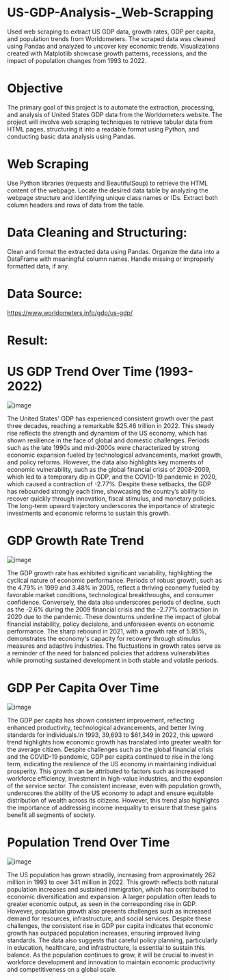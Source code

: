 # US-GDP-Analysis-_Web-Scrapping
Used web scraping to extract US GDP data, growth rates, GDP per capita, and population trends from Worldometers. The scraped data was cleaned using Pandas and analyzed to uncover key economic trends. Visualizations created with Matplotlib showcase growth patterns, recessions, and the impact of population changes from 1993 to 2022.

# Objective
The primary goal of this project is to automate the extraction, processing, and analysis of United States GDP data from the Worldometers website. The project will involve web scraping techniques to retrieve tabular data from HTML pages, structuring it into a readable format using Python, and conducting basic data analysis using Pandas.

# Web Scraping
Use Python libraries (requests and BeautifulSoup) to retrieve the HTML content of the webpage. Locate the desired data table by analyzing the webpage structure and identifying unique class names or IDs. Extract both column headers and rows of data from the table.

# Data Cleaning and Structuring:
Clean and format the extracted data using Pandas. Organize the data into a DataFrame with meaningful column names. Handle missing or improperly formatted data, if any.

# Data Source: 
https://www.worldometers.info/gdp/us-gdp/

# Result: 

# US GDP Trend Over Time (1993-2022)
![image](https://github.com/user-attachments/assets/3e5b47a3-73cd-46b8-aa38-6e7a293f6861)

The United States' GDP has experienced consistent growth over the past three decades, reaching a remarkable $25.46 trillion in 2022. This steady rise reflects the strength and dynamism of the US economy, which has shown resilience in the face of global and domestic challenges. Periods such as the late 1990s and mid-2000s were characterized by strong economic expansion fueled by technological advancements, market growth, and policy reforms. However, the data also highlights key moments of economic vulnerability, such as the global financial crisis of 2008-2009, which led to a temporary dip in GDP, and the COVID-19 pandemic in 2020, which caused a contraction of -2.77%. Despite these setbacks, the GDP has rebounded strongly each time, showcasing the country’s ability to recover quickly through innovation, fiscal stimulus, and monetary policies. The long-term upward trajectory underscores the importance of strategic investments and economic reforms to sustain this growth.

# GDP Growth Rate Trend
![image](https://github.com/user-attachments/assets/aeb89246-6eba-49c0-86b6-7878b6e4a37a)

The GDP growth rate has exhibited significant variability, highlighting the cyclical nature of economic performance. Periods of robust growth, such as the 4.79% in 1999 and 3.48% in 2005, reflect a thriving economy fueled by favorable market conditions, technological breakthroughs, and consumer confidence. Conversely, the data also underscores periods of decline, such as the -2.6% during the 2009 financial crisis and the -2.77% contraction in 2020 due to the pandemic. These downturns underline the impact of global financial instability, policy decisions, and unforeseen events on economic performance. The sharp rebound in 2021, with a growth rate of 5.95%, demonstrates the economy's capacity for recovery through stimulus measures and adaptive industries. The fluctuations in growth rates serve as a reminder of the need for balanced policies that address vulnerabilities while promoting sustained development in both stable and volatile periods.

# GDP Per Capita Over Time
![image](https://github.com/user-attachments/assets/e5f726dd-c91a-4578-9504-4ad5af738979)

The GDP per capita has shown consistent improvement, reflecting enhanced productivity, technological advancements, and better living standards for individuals.In 1993, 39,693 to $61,349 in 2022, this upward trend highlights how economic growth has translated into greater wealth for the average citizen. Despite challenges such as the global financial crisis and the COVID-19 pandemic, GDP per capita continued to rise in the long term, indicating the resilience of the US economy in maintaining individual prosperity. This growth can be attributed to factors such as increased workforce efficiency, investment in high-value industries, and the expansion of the service sector. The consistent increase, even with population growth, underscores the ability of the US economy to adapt and ensure equitable distribution of wealth across its citizens. However, this trend also highlights the importance of addressing income inequality to ensure that these gains benefit all segments of society.

# Population Trend Over Time
![image](https://github.com/user-attachments/assets/031e2946-e1ec-4704-86cc-21cfd5052ff7)

The US population has grown steadily, increasing from approximately 262 million in 1993 to over 341 million in 2022. This growth reflects both natural population increases and sustained immigration, which has contributed to economic diversification and expansion. A larger population often leads to greater economic output, as seen in the corresponding rise in GDP. However, population growth also presents challenges such as increased demand for resources, infrastructure, and social services. Despite these challenges, the consistent rise in GDP per capita indicates that economic growth has outpaced population increases, ensuring improved living standards. The data also suggests that careful policy planning, particularly in education, healthcare, and infrastructure, is essential to sustain this balance. As the population continues to grow, it will be crucial to invest in workforce development and innovation to maintain economic productivity and competitiveness on a global scale.



